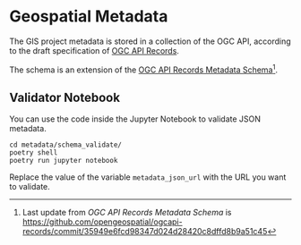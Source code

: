 # Geospatial Metadata

The GIS project metadata is stored in a collection of the OGC API, according to the draft specification of [OGC API Records](https://github.com/opengeospatial/ogcapi-records).

The schema is an extension of the [OGC API Records Metadata Schema](https://github.com/opengeospatial/ogcapi-records/blob/master/core/openapi/schemas/recordGeoJSON.yaml)[^1].

[^1]: Last update from _OGC API Records Metadata Schema_ is https://github.com/opengeospatial/ogcapi-records/commit/35949e6fcd98347d024d28420c8dffd8b9a51c45


## Validator Notebook

You can use the code inside the Jupyter Notebook to validate JSON metadata.

```
cd metadata/schema_validate/
poetry shell
poetry run jupyter notebook
```

Replace the value of the variable `metadata_json_url` with the URL you want to validate.